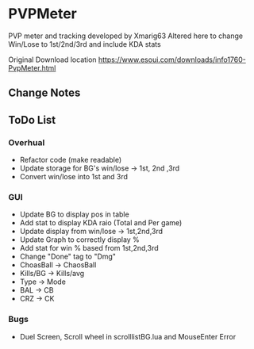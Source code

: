 # PVPMeter
PVP meter and tracking developed by Xmarig63
Altered here to change Win/Lose to 1st/2nd/3rd and include KDA stats


Original Download location
https://www.esoui.com/downloads/info1760-PvpMeter.html

## Change Notes




## ToDo List
### Overhual
 - Refactor code (make readable)
 - Update storage for BG's win/lose -> 1st, 2nd ,3rd
 - Convert win/lose into 1st and 3rd



### GUI
 - Update BG to display pos in table
 - Add stat to display KDA raio (Total and Per game)
 - Update display from win/lose -> 1st,2nd,3rd
 - Update Graph to correctly display %
 - Add stat for win % based from 1st,2nd,3rd
 - Change "Done" tag to "Dmg"
 - ChoasBall -> ChaosBall
 - Kills/BG -> Kills/avg
 - Type -> Mode
 - BAL -> CB
 - CRZ -> CK

### Bugs
 - Duel Screen, Scroll wheel in scrolllistBG.lua and MouseEnter Error

